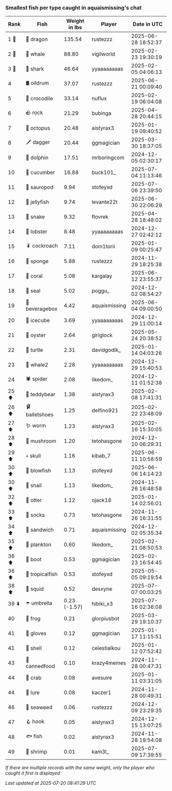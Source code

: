 ### Smallest fish per type caught in aquaismissing's chat
| Rank | Fish | Weight in lbs | Player | Date in UTC |
|------|--------|-----------|---------|------|
| 1 🥇  | 🐉 dragon | 135.54 | rustezzz | 2025-06-28 18:52:37 |
| 2 🥈  | 🐳 whale | 88.80 | vigilworld | 2025-02-23 19:30:19 |
| 3 🥉  | 🦈 shark | 46.64 | yyaaaaaaaas | 2025-02-05 04:06:13 |
| 4  | 🛢️ oildrum | 37.07 | rustezzz | 2025-06-21 00:09:40 |
| 5  | 🐊 crocodile | 33.14 | nuflux | 2025-02-19 06:04:08 |
| 6  | 🪨 rock | 21.29 | bubinga | 2025-04-28 20:44:15 |
| 7  | 🐙 octopus | 20.48 | aistyrax3 | 2025-01-19 09:40:52 |
| 8  | 🗡️ dagger | 20.44 | ggmagician | 2025-03-30 18:37:05 |
| 9  | 🐬 dolphin | 17.51 | mrboringcom | 2024-12-05 02:30:17 |
| 10  | 🥒 cucumber | 16.88 | buck101_ | 2025-07-04 11:13:46 |
| 11  | 🦕 sauropod | 9.94 | stofeyxd | 2025-07-06 23:39:50 |
| 12  | 🪼 jellyfish | 9.74 | levante22t | 2025-06-30 22:06:29 |
| 13  | 🐍 snake | 9.32 | flovrek | 2025-04-28 18:48:02 |
| 14  | 🦞 lobster | 8.48 | yyaaaaaaaas | 2024-12-27 02:42:12 |
| 15  | 🪳 cockroach | 7.11 | dom1torii | 2025-01-09 00:25:47 |
| 16  | 🧽 sponge | 5.88 | rustezzz | 2024-11-29 18:25:38 |
| 17  | 🪸 coral | 5.08 | kargalay | 2025-06-12 23:55:37 |
| 18  | 🦭 seal | 5.02 | poggu_ | 2024-12-02 08:54:27 |
| 19  | 🧃 beveragebox | 4.42 | aquaismissing | 2025-06-04 09:00:50 |
| 20  | 🧊 icecube | 3.69 | yyaaaaaaaas | 2024-12-29 11:00:14 |
| 21  | 🦪 oyster | 2.64 | giriglock | 2025-05-24 20:38:52 |
| 22  | 🐢 turtle | 2.31 | davidgodik_ | 2025-01-14 04:03:26 |
| 23  | 🐋 whale2 | 2.28 | yyaaaaaaaas | 2024-12-29 15:40:53 |
| 24  | 🕷️ spider | 2.08 | likedom_ | 2024-12-11 01:52:38 |
| 25 ⬆ | 🧸 teddybear | 1.38 | aistyrax3 | 2025-02-08 17:41:31 |
| 26 ⬆ | 🩰 balletshoes | 1.25 | delfino921 | 2025-02-22 23:48:09 |
| 27 ⬆ | 🪱 worm | 1.23 | aistyrax3 | 2025-02-16 15:30:05 |
| 28 ⬆ | 🍄 mushroom | 1.20 | tetohasgone | 2024-12-10 06:29:31 |
| 29 ⬆ | 💀 skull | 1.16 | kibab_7 | 2025-06-11 10:58:59 |
| 30 ⬆ | 🐡 blowfish | 1.13 | stofeyxd | 2025-06-06 14:14:23 |
| 30 ⬆ | 🐌 snail | 1.13 | likedom_ | 2024-11-26 16:48:58 |
| 32 ⬆ | 🦦 otter | 1.12 | ojack18 | 2025-01-14 02:56:01 |
| 33 ⬆ | 🧦 socks | 0.73 | tetohasgone | 2024-11-26 16:31:55 |
| 34 ⬆ | 🥪 sandwich | 0.71 | aquaismissing | 2024-12-02 05:35:34 |
| 35 ⬆ | 🦠 plankton | 0.60 | likedom_ | 2025-02-21 08:50:53 |
| 36 ⬆ | 👢 boot | 0.53 | ggmagician | 2025-02-23 16:54:45 |
| 36 ⬆ | 🐠 tropicalfish | 0.53 | stofeyxd | 2025-05-05 09:19:54 |
| 38 ⬆ | 🦑 squid | 0.52 | desxyne | 2025-07-07 00:03:25 |
| 39 ⬇ | ☂️ umbrella | 0.23 (-1.57) | hibiki_x3 | 2025-07-16 02:36:08 |
| 40  | 🐸 frog | 0.21 | glorpiusbot | 2025-03-29 19:10:37 |
| 41  | 🧤 gloves | 0.12 | ggmagician | 2025-01-17 11:15:51 |
| 41  | 🐚 shell | 0.12 | celestialkou | 2025-01-12 07:52:42 |
| 43  | 🥫 cannedfood | 0.10 | krazy4memes | 2024-11-28 00:47:31 |
| 44  | 🦀 crab | 0.08 | avesuire | 2025-01-11 03:31:05 |
| 44  | 🎏 lure | 0.08 | kaczer1 | 2024-11-28 00:49:31 |
| 46  | 🌿 seaweed | 0.06 | rustezzz | 2024-12-09 23:29:35 |
| 47  | 🪝 hook | 0.05 | aistyrax3 | 2024-12-15 13:07:25 |
| 48  | 🐟 fish | 0.02 | aistyrax3 | 2024-11-28 19:54:08 |
| 49  | 🦐 shrimp | 0.01 | kam3l_ | 2025-07-09 17:39:55 |

_If there are multiple records with the same weight, only the player who caught it first is displayed_

_Last updated at 2025-07-20 08:41:29 UTC_